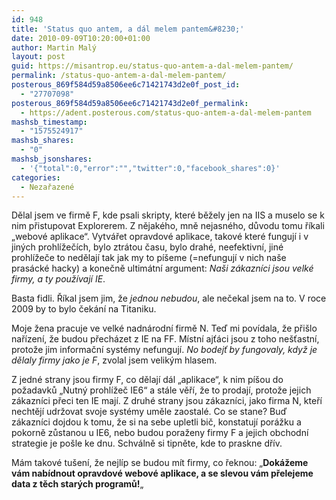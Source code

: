 ```yaml
---
id: 948
title: 'Status quo antem, a dál melem pantem&#8230;'
date: 2010-09-09T10:20:00+01:00
author: Martin Malý
layout: post
guid: https://misantrop.eu/status-quo-antem-a-dal-melem-pantem/
permalink: /status-quo-antem-a-dal-melem-pantem/
posterous_869f584d59a8506ee6c71421743d2e0f_post_id:
  - "27707098"
posterous_869f584d59a8506ee6c71421743d2e0f_permalink:
  - https://adent.posterous.com/status-quo-antem-a-dal-melem-pantem
mashsb_timestamp:
  - "1575524917"
mashsb_shares:
  - "0"
mashsb_jsonshares:
  - '{"total":0,"error":"","twitter":0,"facebook_shares":0}'
categories:
  - Nezařazené
---
```

Dělal jsem ve firmě F, kde psali skripty, kter&eacute; běžely jen na IIS a muselo se k nim přistupovat Explorerem. Z nějak&eacute;ho, mně nejasn&eacute;ho, důvodu tomu ř&iacute;kali &#8222;webov&eacute; aplikace&#8220;. Vytv&aacute;řet opravdov&eacute; aplikace, takov&eacute; kter&eacute; funguj&iacute; i v jin&yacute;ch prohl&iacute;žeč&iacute;ch, bylo ztr&aacute;tou času, bylo drah&eacute;, neefektivn&iacute;, jin&eacute; prohl&iacute;žeče to nedělaj&iacute; tak jak my to p&iacute;&scaron;eme (=nefunguj&iacute; v nich na&scaron;e pras&aacute;ck&eacute; hacky) a konečně ultim&aacute;tn&iacute; argument: _Na&scaron;i z&aacute;kazn&iacute;ci jsou velk&eacute; firmy, a ty použ&iacute;vaj&iacute; IE_.

Basta fidli. Ř&iacute;kal jsem jim, že _jednou nebudou_, ale nečekal jsem na to. V roce 2009 by to bylo ček&aacute;n&iacute; na Titaniku.

Moje žena pracuje ve velk&eacute; nadn&aacute;rodn&iacute; firmě N. Teď mi pov&iacute;dala, že při&scaron;lo nař&iacute;zen&iacute;, že budou přech&aacute;zet z IE na FF. M&iacute;stn&iacute; ajť&aacute;ci jsou z toho ne&scaron;ťastn&iacute;, protože jim informačn&iacute; syst&eacute;my nefunguj&iacute;. _No bodejť by fungovaly, když je dělaly firmy jako je F_, zvolal jsem velik&yacute;m hlasem.

Z jedn&eacute; strany jsou firmy F, co dělaj&iacute; d&aacute;l &#8222;aplikace&#8220;, k nim p&iacute;&scaron;ou do požadavků &#8222;Nutn&yacute; prohl&iacute;žeč IE6&#8220; a st&aacute;le věř&iacute;, že to prodaj&iacute;, protože jejich z&aacute;kazn&iacute;ci přeci ten IE maj&iacute;. Z druh&eacute; strany jsou z&aacute;kazn&iacute;ci, jako firma N, kteř&iacute; nechtěj&iacute; udržovat svoje syst&eacute;my uměle zaostal&eacute;. Co se stane? Buď z&aacute;kazn&iacute;ci dojdou k tomu, že si na sebe upletli bič, konstatuj&iacute; por&aacute;žku a pokorně zůstanou u IE6, nebo budou poraženy firmy F a jejich obchodn&iacute; strategie je po&scaron;le ke dnu. Schv&aacute;lně si tipněte, kde to praskne dř&iacute;v.

M&aacute;m takov&eacute; tu&scaron;en&iacute;, že nejl&iacute;p se budou m&iacute;t firmy, co řeknou: &#8222;**Dok&aacute;žeme v&aacute;m nab&iacute;dnout opravdov&eacute; webov&eacute; aplikace, a se slevou v&aacute;m přelejeme data z těch star&yacute;ch programů!**&#8222;